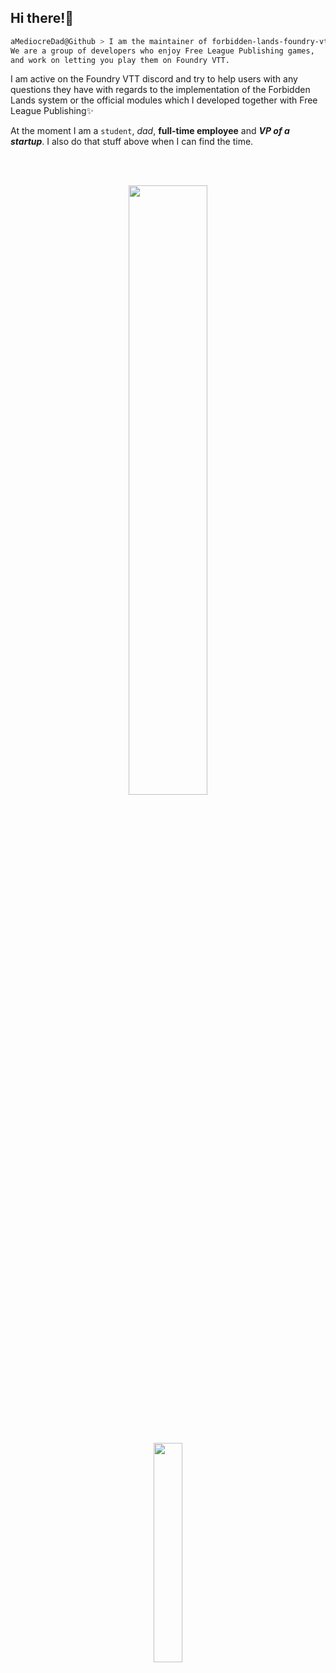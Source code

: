 ## Hi there!👋

```bash
aMediocreDad@Github > I am the maintainer of forbidden-lands-foundry-vtt over at fvtt-fria-ligan. 
We are a group of developers who enjoy Free League Publishing games,
and work on letting you play them on Foundry VTT.
```

I am active on the Foundry VTT discord and try to help users with any questions they have with regards to the implementation of the Forbidden Lands system or the official modules which I developed together with Free League Publishing:sparkles:

At the moment I am a `student`, *dad*, **full-time employee** and ***VP of a startup***. I also do that stuff above when I can find the time. 

<br>
<br>

<!-- The stat card below is made with https://github.com/anuraghazra/github-readme-stats -->
<p align=center><img align=centre width=50% src="https://github-readme-stats.vercel.app/api?username=aMediocreDad&count_private=true&show_icons=true&theme=nord" /></p>
<br>
<br>
<p align=center><a href="https://ko-fi.com/I3I64DHYX" target="_blank"><img width=30% src="https://ko-fi.com/img/githubbutton_sm.svg" /></a></p>
